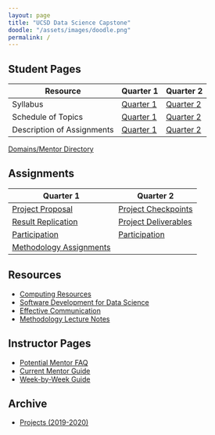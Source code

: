 ```yaml
---
layout: page
title: "UCSD Data Science Capstone"
doodle: "/assets/images/doodle.png"
permalink: /
---
```


## Student Pages

|Resource|Quarter 1|Quarter 2|
|---|---|---|
|Syllabus|[Quarter 1](/student/quarter-1-syllabus)|[Quarter 2](/student/quarter-2-syllabus)|
|Schedule of Topics|[Quarter 1](/student/quarter-1-schedule)|[Quarter 2](/student/quarter-2-schedule)|
|Description of Assignments|[Quarter 1](/student/quarter-1-assignment-descriptions)|[Quarter 2](/student/quarter-2-assignment-descriptions)|

[Domains/Mentor Directory](/student/domains)

## Assignments

|Quarter 1|Quarter 2|
|---|---|
|[Project Proposal](/assignments/quarter-1-project-proposal)|[Project Checkpoints](/assignments/quarter-2-checkpoints)|
|[Result Replication](/assignments/quarter-1-replication)|[Project Deliverables](/assignments/quarter-2-project)|
|[Participation](/assignments/quarter-2-participation)|[Participation](/assignments/quarter-2-participation)|
|[Methodology Assignments](/assignments/quarter-1-methodology)||

## Resources
* [Computing Resources](/resources/computing)
* [Software Development for Data Science](/resources/swdev)
* [Effective Communication](/resources/communication)
* [Methodology Lecture Notes](/resources/lecture_notes)

## Instructor Pages
* [Potential Mentor FAQ](/instructor/faq)
* [Current Mentor Guide](/instructor/current)
* [Week-by-Week Guide](/instructor/week-by-week)

## Archive
* [Projects (2019-2020)](https://dsc-capstone.github.io/projects-2019-2020/)
